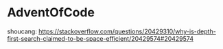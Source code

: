 # AdventOfCode

shoucang:
https://stackoverflow.com/questions/20429310/why-is-depth-first-search-claimed-to-be-space-efficient/20429574#20429574
